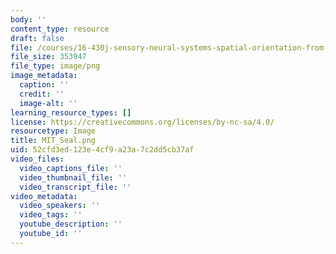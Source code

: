 ```yaml
---
body: ''
content_type: resource
draft: false
file: /courses/16-430j-sensory-neural-systems-spatial-orientation-from-end-organs-to-behavior-and-adaptation-spring-2012/mit_seal.png
file_size: 353947
file_type: image/png
image_metadata:
  caption: ''
  credit: ''
  image-alt: ''
learning_resource_types: []
license: https://creativecommons.org/licenses/by-nc-sa/4.0/
resourcetype: Image
title: MIT_Seal.png
uid: 52cfd3ed-123e-4cf9-a23a-7c2dd5cb37af
video_files:
  video_captions_file: ''
  video_thumbnail_file: ''
  video_transcript_file: ''
video_metadata:
  video_speakers: ''
  video_tags: ''
  youtube_description: ''
  youtube_id: ''
---
```

